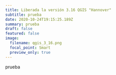 ```yaml
---
title: Liberada la versión 3.16 QGIS "Hannover"
subtitle: prueba
date: 2020-10-24T19:15:25.189Z
summary: prueba
draft: false
featured: false
image:
  filename: qgis_3_16.png
  focal_point: Smart
  preview_only: true
---
```

prueba